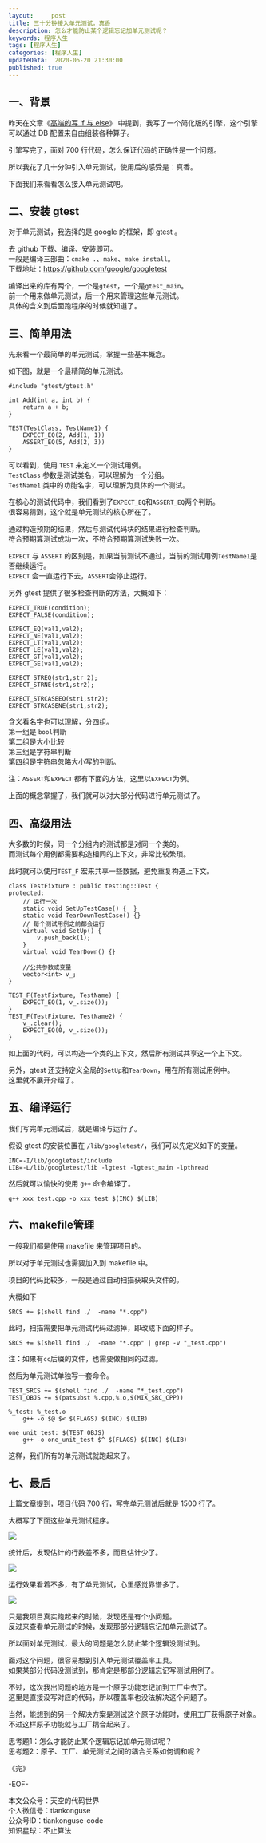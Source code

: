 ```yaml
---   
layout:     post  
title: 三十分钟接入单元测试，真香  
description: 怎么才能防止某个逻辑忘记加单元测试呢？  
keywords: 程序人生  
tags: [程序人生]    
categories: [程序人生]  
updateData:  2020-06-20 21:30:00  
published: true  
---  
```



## 一、背景  


昨天在文章《[高端的写 if 与 else](https://mp.weixin.qq.com/s/Ot4FgN-BQs07fLg7t8g-lQ)》 中提到，我写了一个简化版的引擎，这个引擎可以通过 DB 配置来自由组装各种算子。  


引擎写完了，面对 700 行代码，怎么保证代码的正确性是一个问题。  


所以我花了几十分钟引入单元测试，使用后的感受是：真香。  


下面我们来看看怎么接入单元测试吧。  


## 二、安装 gtest  


对于单元测试，我选择的是 google 的框架，即 gtest 。  


去 github 下载、编译、安装即可。  
一般是编译三部曲：`cmake .`、`make`、`make install`。  
下载地址：https://github.com/google/googletest  


编译出来的库有两个，一个是`gtest`，一个是`gtest_main`。  
前一个用来做单元测试，后一个用来管理这些单元测试。  
具体的含义到后面跑程序的时候就知道了。  


## 三、简单用法  


先来看一个最简单的单元测试，掌握一些基本概念。  


如下图，就是一个最精简的单元测试。  


```
#include "gtest/gtest.h"

int Add(int a, int b) {
    return a + b;
}

TEST(TestClass, TestName1) {
    EXPECT_EQ(2, Add(1, 1))
    ASSERT_EQ(5, Add(2, 3))
}
```


可以看到，使用 `TEST` 来定义一个测试用例。  
`TestClass` 参数是测试类名，可以理解为一个分组。  
`TestName1` 类中的功能名字，可以理解为具体的一个测试。  


在核心的测试代码中，我们看到了`EXPECT_EQ`和`ASSERT_EQ`两个判断。  
很容易猜到，这个就是单元测试的核心所在了。  


通过构造预期的结果，然后与测试代码块的结果进行检查判断。  
符合预期算测试成功一次，不符合预期算测试失败一次。  


`EXPECT` 与 `ASSERT` 的区别是，如果当前测试不通过，当前的测试用例`TestName1`是否继续运行。   
`EXPECT` 会一直运行下去，`ASSERT`会停止运行。  


另外 gtest 提供了很多检查判断的方法，大概如下：  



```
EXPECT_TRUE(condition);
EXPECT_FALSE(condition);

EXPECT_EQ(val1,val2);
EXPECT_NE(val1,val2);
EXPECT_LT(val1,val2);
EXPECT_LE(val1,val2);
EXPECT_GT(val1,val2);
EXPECT_GE(val1,val2);

EXPECT_STREQ(str1,str_2);
EXPECT_STRNE(str1,str2);

EXPECT_STRCASEEQ(str1,str2);
EXPECT_STRCASENE(str1,str2);
```


含义看名字也可以理解，分四组。  
第一组是 `bool`判断  
第二组是大小比较  
第三组是字符串判断  
第四组是字符串忽略大小写的判断。  


注：`ASSERT`和`EXPECT` 都有下面的方法，这里以`EXPECT`为例。  


上面的概念掌握了，我们就可以对大部分代码进行单元测试了。  


## 四、高级用法  


大多数的时候，同一个分组内的测试都是对同一个类的。  
而测试每个用例都需要构造相同的上下文，非常比较繁琐。  


此时就可以使用`TEST_F` 宏来共享一些数据，避免重复构造上下文。 


```
class TestFixture : public testing::Test {
protected:
    // 运行一次
    static void SetUpTestCase() {  }
    static void TearDownTestCase() {}
    // 每个测试用例之前都会运行
    virtual void SetUp() {
        v.push_back(1);
    }
    virtual void TearDown() {}

    //公共参数或变量
    vector<int> v_;
}

TEST_F(TestFixture, TestName) {
    EXPECT_EQ(1, v_.size());
}
TEST_F(TestFixture, TestName2) {
    v_.clear();
    EXPECT_EQ(0, v_.size());
}
```


如上面的代码，可以构造一个类的上下文，然后所有测试共享这一个上下文。  


另外，gtest 还支持定义全局的`SetUp`和`TearDown`，用在所有测试用例中。  
这里就不展开介绍了。  


## 五、编译运行  


我们写完单元测试后，就是编译与运行了。  


假设 gtest 的安装位置在 `/lib/googletest/`，我们可以先定义如下的变量。  


```
INC=-I/lib/googletest/include
LIB=-L/lib/googletest/lib -lgtest -lgtest_main -lpthread
```


然后就可以愉快的使用 `g++` 命令编译了。  


```
g++ xxx_test.cpp -o xxx_test $(INC) $(LIB)
```


## 六、makefile管理  


一般我们都是使用 makefile 来管理项目的。  


所以对于单元测试也需要加入到 makefile 中。  


项目的代码比较多，一般是通过自动扫描获取头文件的。  


大概如下  


```
SRCS += $(shell find ./  -name "*.cpp")
```


此时，扫描需要把单元测试代码过滤掉，即改成下面的样子。  


```
SRCS += $(shell find ./  -name "*.cpp" | grep -v "_test.cpp")
```


注：如果有`cc`后缀的文件，也需要做相同的过滤。  


然后为单元测试单独写一套命令。  


```
TEST_SRCS += $(shell find ./  -name "*_test.cpp")
TEST_OBJS += $(patsubst %.cpp,%.o,$(MIX_SRC_CPP))

%_test: %_test.o 
    g++ -o $@ $< $(FLAGS) $(INC) $(LIB) 

one_unit_test: $(TEST_OBJS)
    g++ -o one_unit_test $^ $(FLAGS) $(INC) $(LIB)  
```


这样，我们所有的单元测试就跑起来了。  


## 七、最后  


上篇文章提到，项目代码 700 行，写完单元测试后就是 1500 行了。  


大概写了下面这些单元测试程序。  


![](https://res2020.tiankonguse.com/images/2020/06/20/001.png)  


统计后，发现估计的行数差不多，而且估计少了。  


![](https://res2020.tiankonguse.com/images/2020/06/20/002.png)  


运行效果看着不多，有了单元测试，心里感觉靠谱多了。  


![](https://res2020.tiankonguse.com/images/2020/06/20/002.png)  


只是我项目真实跑起来的时候，发现还是有个小问题。  
反过来查看单元测试的时候，发现那部分逻辑忘记加单元测试了。  


所以面对单元测试，最大的问题是怎么防止某个逻辑没测试到。  


面对这个问题，很容易想到引入单元测试覆盖率工具。  
如果某部分代码没测试到，那肯定是那部分逻辑忘记写测试用例了。  


不过，这次我出问题的地方是一个原子功能忘记加到工厂中去了。  
这里是直接没写对应的代码，所以覆盖率也没法解决这个问题了。  


当然，能想到的另一个解决方案是测试这个原子功能时，使用工厂获得原子对象。  
不过这样原子功能就与工厂耦合起来了。  


思考题1：怎么才能防止某个逻辑忘记加单元测试呢？  
思考题2：原子、工厂、单元测试之间的耦合关系如何调和呢？  


《完》  



-EOF-  



本文公众号：天空的代码世界  
个人微信号：tiankonguse  
公众号ID：tiankonguse-code  
知识星球：不止算法  

